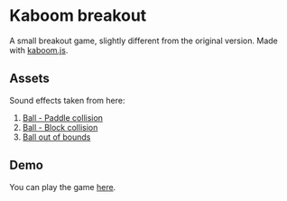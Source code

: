 # Kaboom breakout

A small breakout game, slightly different from the original version.
Made with [kaboom.js](https://kaboomjs.com/).

## Assets
Sound effects taken from here:

1. [Ball - Paddle collision](https://freesound.org/people/LittleRobotSoundFactory/sounds/270324/)
2. [Ball - Block collision](https://freesound.org/people/LittleRobotSoundFactory/sounds/270322/)
3. [Ball out of bounds](https://freesound.org/people/LittleRobotSoundFactory/sounds/270306/)

## Demo
You can play the game [here](https://vasilisg.github.io/kaboom-breakout/).